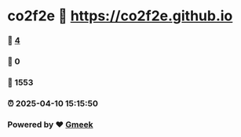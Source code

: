 # co2f2e :link: https://co2f2e.github.io 
### :page_facing_up: [4](https://co2f2e.github.io/tag.html) 
### :speech_balloon: 0 
### :hibiscus: 1553 
### :alarm_clock: 2025-04-10 15:15:50 
### Powered by :heart: [Gmeek](https://github.com/Meekdai/Gmeek)
